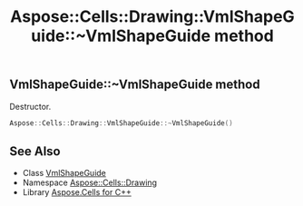 ﻿---
title: Aspose::Cells::Drawing::VmlShapeGuide::~VmlShapeGuide method
linktitle: ~VmlShapeGuide
second_title: Aspose.Cells for C++ API Reference
description: 'Aspose::Cells::Drawing::VmlShapeGuide::~VmlShapeGuide method. Destructor in C++.'
type: docs
weight: 200
url: /cpp/aspose.cells.drawing/vmlshapeguide/~vmlshapeguide/
---
## VmlShapeGuide::~VmlShapeGuide method


Destructor.

```cpp
Aspose::Cells::Drawing::VmlShapeGuide::~VmlShapeGuide()
```

## See Also

* Class [VmlShapeGuide](../)
* Namespace [Aspose::Cells::Drawing](../../)
* Library [Aspose.Cells for C++](../../../)
